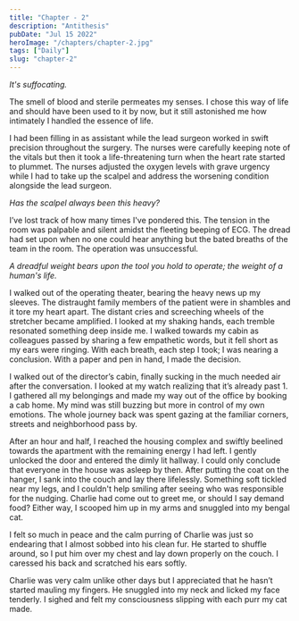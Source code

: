 ```yaml
---
title: "Chapter - 2"
description: "Antithesis"
pubDate: "Jul 15 2022"
heroImage: "/chapters/chapter-2.jpg"
tags: ["Daily"]
slug: "chapter-2"
---
```


_It's suffocating._

The smell of blood and sterile permeates my senses. I chose this way of life and should have been used to it by now, but it still astonished me how intimately I handled the essence of life.

I had been filling in as assistant while the lead surgeon worked in swift precision throughout the surgery. The nurses were carefully keeping note of the vitals but then it took a life-threatening turn when the heart rate started to plummet. The nurses adjusted the oxygen levels with grave urgency while I had to take up the scalpel and address the worsening condition alongside the lead surgeon.

_Has the scalpel always been this heavy?_

I’ve lost track of how many times I've pondered this. The tension in the room was palpable and silent amidst the fleeting beeping of ECG. The dread had set upon when no one could hear anything but the bated breaths of the team in the room. The operation was unsuccessful.

_A dreadful weight bears upon the tool you hold to operate; the weight of a human's life._

I walked out of the operating theater, bearing the heavy news up my sleeves. The distraught family members of the patient were in shambles and it tore my heart apart. The distant cries and screeching wheels of the stretcher became amplified. I looked at my shaking hands, each tremble resonated something deep inside me. I walked towards my cabin as colleagues passed by sharing a few empathetic words, but it fell short as my ears were ringing. With each breath, each step I took; I was nearing a conclusion. With a paper and pen in hand, I made the decision.

I walked out of the director’s cabin, finally sucking in the much needed air after the conversation. I looked at my watch realizing that it’s already past 1. I gathered all my belongings and made my way out of the office by booking a cab home. My mind was still buzzing but more in control of my own emotions. The whole journey back was spent gazing at the familiar corners, streets and neighborhood pass by.

After an hour and half, I reached the housing complex and swiftly beelined towards the apartment with the remaining energy I had left. I gently unlocked the door and entered the dimly lit hallway. I could only conclude that everyone in the house was asleep by then. After putting the coat on the hanger, I sank into the couch and lay there lifelessly. Something soft tickled near my legs, and I couldn't help smiling after seeing who was responsible for the nudging. Charlie had come out to greet me, or should I say demand food? Either way, I scooped him up in my arms and snuggled into my bengal cat.

I felt so much in peace and the calm purring of Charlie was just so endearing that I almost sobbed into his clean fur. He started to shuffle around, so I put him over my chest and lay down properly on the couch. I caressed his back and scratched his ears softly.

Charlie was very calm unlike other days but I appreciated that he hasn’t started mauling my fingers. He snuggled into my neck and licked my face tenderly. I sighed and felt my consciousness slipping with each purr my cat made.

